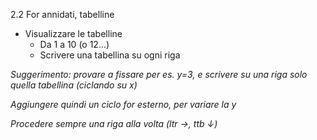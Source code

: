 2.2 For annidati, tabelline

* Visualizzare le tabelline
  * Da 1 a 10 (o 12...)
  * Scrivere una tabellina su ogni riga

_Suggerimento: provare a fissare per es. y=3, e scrivere su una riga solo quella tabellina (ciclando su x)_

_Aggiungere quindi un ciclo for esterno, per variare la y_

_Procedere sempre una riga alla volta (ltr →, ttb ↓)_
